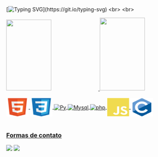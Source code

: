 
<br>
<br>

[![Typing SVG](https://readme-typing-svg.herokuapp.com/?color=0ef&size=40&center=true&vCenter=true&width=1500&lines=Olá,+meu+nome+é+Jhon+Victor;Tenho+19+anos;Estudo+Ciência+da+Computação+Na+Unicap;+Seja+Bem+Vindo!)](https://git.io/typing-svg)
<br>
<br>

 <div aling="center">
   <a href="https://github.com/Jhon-Victor-Ramos">
   <img width="49%" height="190px" src="https://github-readme-stats-sigma-five.vercel.app/api?username=Jhon-Victor-Ramos&show_icons=true&theme=dracula&include_all_commits=true&count_private=true"/>
   <img width="49%" height="195px" src="https://github-readme-stats-sigma-five.vercel.app/api/top-langs/?username=Jhon-Victor-Ramos&layout=compact&langs_count=6&theme=dracula"/>
</div>

<div style="display: inline_block"><br>
  <img align="center" alt="HTML" height="50" width="60" src="https://raw.githubusercontent.com/devicons/devicon/master/icons/html5/html5-original.svg">
  <img align="center" alt="CSS" height="50" width="60" src="https://raw.githubusercontent.com/devicons/devicon/master/icons/css3/css3-original.svg">
  <img align="center" alt="Py" height="50" width="60" src="https://cdn.jsdelivr.net/gh/devicons/devicon/icons/python/python-original.svg"/>
  <img align="center" alt="Mysql" height="50" width="60" src="https://cdn.jsdelivr.net/gh/devicons/devicon/icons/mysql/mysql-original.svg"/>
  <img align="center" alt="php" height="50" width="60" src="https://cdn.jsdelivr.net/gh/devicons/devicon/icons/php/php-original.svg" />
  <img align="center" alt="Js" height="50" width="60" src="https://raw.githubusercontent.com/devicons/devicon/master/icons/javascript/javascript-plain.svg">
  <img align="center" alt="C" height="50" width="60" src="https://raw.githubusercontent.com/devicons/devicon/master/icons/c/c-original.svg">
</div>

 <br>
 
  ### Formas de contato
 
<div aling="center"> 
  <a href="https://www.instagram.com/jhonvictor_dev" target="_blank"><img src="https://img.shields.io/badge/-Instagram-%23E4405F?style=for-the-badge&logo=instagram&logoColor=white" target="_blank"></a>
  <a href = "mailto:jhon.vrmartins@gmail.com"><img src="https://img.shields.io/badge/-Gmail-%23333?style=for-the-badge&logo=gmail&logoColor=white" target="_blank"></a>
</div>
